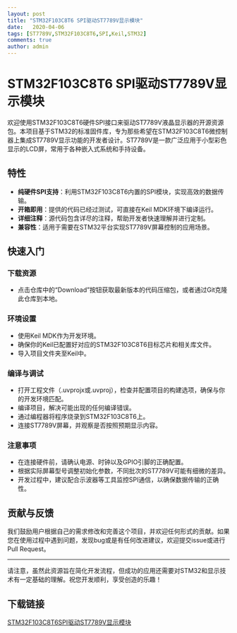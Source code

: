 ```yaml
---
layout: post
title: "STM32F103C8T6 SPI驱动ST7789V显示模块"
date:   2020-04-06
tags: [ST7789V,STM32F103C8T6,SPI,Keil,STM32]
comments: true
author: admin
---
```

# STM32F103C8T6 SPI驱动ST7789V显示模块

欢迎使用STM32F103C8T6硬件SPI接口来驱动ST7789V液晶显示器的开源资源包。本项目基于STM32的标准固件库，专为那些希望在STM32F103C8T6微控制器上集成ST7789V显示功能的开发者设计。ST7789V是一款广泛应用于小型彩色显示的LCD屏，常用于各种嵌入式系统和手持设备。

## 特性

- **纯硬件SPI支持**：利用STM32F103C8T6内置的SPI模块，实现高效的数据传输。
- **开箱即用**：提供的代码已经过测试，可直接在Keil MDK环境下编译运行。
- **详细注释**：源代码包含详尽的注释，帮助开发者快速理解并进行定制。
- **兼容性**：适用于需要在STM32平台实现ST7789V屏幕控制的应用场景。

## 快速入门

### 下载资源

- 点击仓库中的“Download”按钮获取最新版本的代码压缩包，或者通过Git克隆此仓库到本地。

### 环境设置

- 使用Keil MDK作为开发环境。
- 确保你的Keil已配置好对应的STM32F103C8T6目标芯片和相关库文件。
- 导入项目文件夹至Keil中。

### 编译与调试

- 打开工程文件（.uvprojx或.uvproj），检查并配置项目的构建选项，确保与你的开发环境匹配。
- 编译项目，解决可能出现的任何编译错误。
- 通过编程器将程序烧录到STM32F103C8T6上。
- 连接ST7789V屏幕，并观察是否按照预期显示内容。

### 注意事项

- 在连接硬件前，请确认电源、时钟以及GPIO引脚的正确配置。
- 根据实际屏幕型号调整初始化参数，不同批次的ST7789V可能有细微的差异。
- 开发过程中，建议配合示波器等工具监控SPI通信，以确保数据传输的正确性。

## 贡献与反馈

我们鼓励用户根据自己的需求修改和完善这个项目，并欢迎任何形式的贡献。如果您在使用过程中遇到问题，发现bug或是有任何改进建议，欢迎提交issue或进行Pull Request。

---

请注意，虽然此资源旨在简化开发流程，但成功的应用还需要对STM32和显示技术有一定基础的理解。祝您开发顺利，享受创造的乐趣！

## 下载链接

[STM32F103C8T6SPI驱动ST7789V显示模块](https://pan.quark.cn/s/0dde83c89fdc)